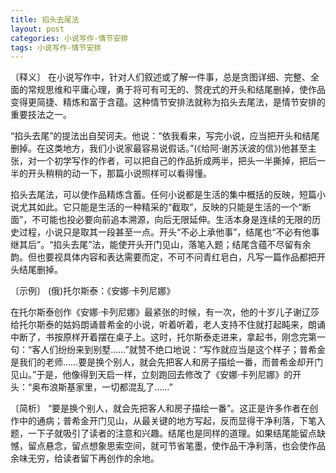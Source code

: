 ```yaml
---
title: 掐头去尾法
layout: post
categories: 小说写作-情节安排
tags: 小说写作-情节安排
---
```


〔释义〕 在小说写作中，针对人们叙述或了解一件事，总是贪图详细、完整、全面的常规思维和平庸心理，勇于将可有可无的、赘疣式的开头和结尾删掉，使作品变得更简捷、精炼和富于含蕴。这种情节安排法就称为掐头去尾法，是情节安排的重要技法之一。

“掐头去尾”的提法出自契诃夫。他说：“依我看来，写完小说，应当把开头和结尾删掉。在这类地方，我们小说家最容易说假话。”(《给阿·谢苏沃波的信》)他甚至主张，对一个初学写作的作者，可以把自己的作品折成两半，把头一半撕掉，把后一半的开头稍稍的动一下，那篇小说照样可以看得懂。

掐头去尾法，可以使作品精炼含蓄。任何小说都是生活的集中概括的反映，短篇小说尤其如此。它只能是生活的一种精采的“截取”，反映的只能是生活的一个“断面”，不可能也投必要向前追本溯源，向后无限延伸。生活本身是连续的无限的历史过程，小说只是取其一段甚至一点。开头“不必上承他事”，结尾也“不必有他事继其后”。“掐头去尾”法，能使开头开门见山，落笔入题；结尾含蕴不尽留有余韵。但也要视具体内容和表达需要而定，不可不问青红皂白，凡写一篇作品都把开头结尾删掉。

〔示例〕 (俄)托尔斯泰：《安娜·卡列尼娜》

在托尔斯泰创作《安娜·卡列尼娜》最紧张的时候，有一次，他的十岁儿子谢辽莎给托尔斯泰的姑妈朗诵普希金的小说，听着听着，老人支持不住就打起盹来，朗诵中断了，书按原样开着摆在桌子上。这时，托尔斯泰走进来，拿起书，刚念完第一句：“客人们纷纷来到别墅……”就赞不绝口地说：“写作就应当是这个样子；普希金是我们的老师……要是换个别人，就会先把客人和房子描绘一番，而普希金却开门见山。”于是，他像得到天启一样，立刻跑回去修改了《安娜·卡列尼娜》的开头：“奥布浪斯基家里，一切都混乱了……”

〔简析〕 “要是换个别人，就会先把客人和房子描绘一番”。这正是许多作者在创作中的通病；普希金开门见山，从最关键的地方写起，反而显得干净利落，下笔入题，一下子就吸引了读者的注意和兴趣。结尾也是同样的道理。如果结尾能留点缺憾，留点悬念，留点想象思索空间，就可节省笔墨，使作品干净利落，也会使作品余味无穷，给读者留下再创作的余地。 